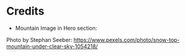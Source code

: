 # Credits

- Mountain Image in Hero section:

Photo by Stephan Seeber: https://www.pexels.com/photo/snow-top-mountain-under-clear-sky-1054218/